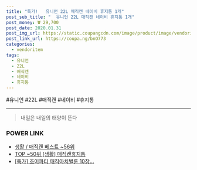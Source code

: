 ```yaml
--- 
title: "특가!   유니언 22L 매직캔 네이비 휴지통 1개" 
post_sub_title: "  유니언 22L 매직캔 네이비 휴지통 1개" 
post_money: ₩ 29,700 
post_date: 2020.01.31 
post_img_url: https://static.coupangcdn.com/image/product/image/vendoritem/2018/08/17/3053487217/086c962a-83bf-4da2-b89e-adbe8be3a883.jpg 
post_link_url: https://coupa.ng/bnO773 
categories: 
  - vendoritem 
tags: 
  - 유니언 
  - 22L 
  - 매직캔 
  - 네이비 
  - 휴지통 
--- 
```

  #유니언 #22L #매직캔 #네이비 #휴지통 
<hr> 

> 내일은 내일의 태양이 뜬다 


### POWER LINK

* <a href="https://blog.naver.com/santokki14/221784159446" target="_blank">생활 / 매직캔 베스트 ~56위</a>
* <a href="https://blog.naver.com/an0733/221790909716" target="_blank"> TOP ~50위 [생활] 매직캔휴지통</a>
* <a href="https://blog.naver.com/an0733/221792702338" target="_blank">[특가] 조이파티 매직아치벌룬 10장...</a>
